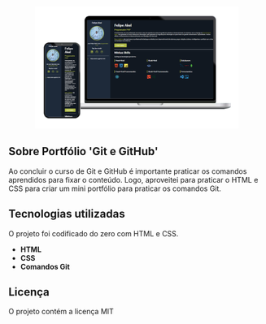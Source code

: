 <p align="center"><img src="img/portfolio-git-github.png" width="400"></p>

## Sobre Portfólio 'Git e GitHub'

Ao concluir o curso de Git e GitHub é importante praticar os comandos aprendidos para fixar o conteúdo. Logo, aproveitei para praticar o HTML e CSS para criar um mini portfólio para praticar os comandos Git.

## Tecnologias utilizadas

O projeto foi codificado do zero com HTML e CSS.

- **HTML**
- **CSS**
- **Comandos Git**

## Licença

O projeto contém a licença MIT